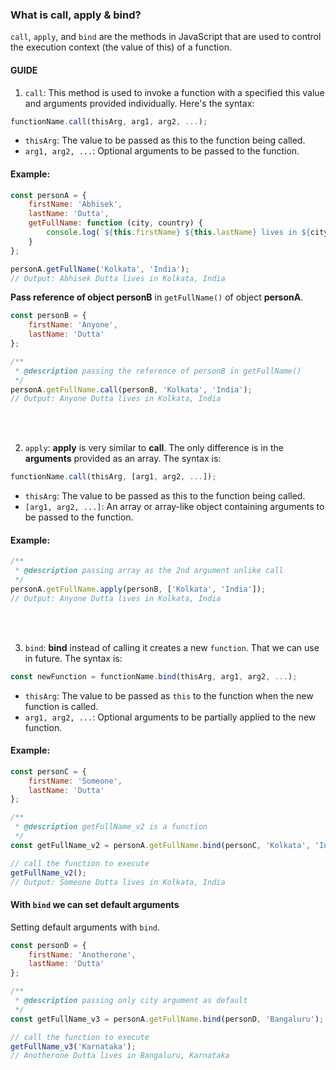 ### What is call, apply & bind?

`call`, `apply`, and `bind` are the methods in JavaScript that are used to control the execution context (the value of this) of a function.

#### GUIDE

1. `call`: This method is used to invoke a function with a specified this value and arguments provided individually. Here's the syntax:

```js
functionName.call(thisArg, arg1, arg2, ...);
```

- `thisArg`: The value to be passed as this to the function being called.
- `arg1, arg2, ...`: Optional arguments to be passed to the function.

#### Example:

```js
const personA = {
    firstName: 'Abhisek',
    lastName: 'Dutta',
    getFullName: function (city, country) {
        console.log(`${this.firstName} ${this.lastName} lives in ${city}, ${country}`);
    }
};

personA.getFullName('Kolkata', 'India');
// Output: Abhisek Dutta lives in Kolkata, India
```

**Pass reference of object personB** in `getFullName()` of object **personA**.

```js
const personB = {
    firstName: 'Anyone',
    lastName: 'Dutta'
};

/**
 * @description passing the reference of personB in getFullName()
 */
personA.getFullName.call(personB, 'Kolkata', 'India');
// Output: Anyone Dutta lives in Kolkata, India
```

<br>
<br>

2. `apply`: **apply** is very similar to **call**. The only difference is in the **arguments** provided as an array. The syntax is:

```js
functionName.call(thisArg, [arg1, arg2, ...]);
```

- `thisArg`: The value to be passed as this to the function being called.
- `[arg1, arg2, ...]`: An array or array-like object containing arguments to be passed to the function.

#### Example:

```js
/**
 * @description passing array as the 2nd argument unlike call
 */
personA.getFullName.apply(personB, ['Kolkata', 'India']);
// Output: Anyone Dutta lives in Kolkata, India
```

<br>
<br>

3. `bind`: **bind** instead of calling it creates a new `function`. That we can use in future. The syntax is:

```js
const newFunction = functionName.bind(thisArg, arg1, arg2, ...);
```

- `thisArg`: The value to be passed as `this` to the function when the new function is called.
- `arg1, arg2, ...`: Optional arguments to be partially applied to the new function.

#### Example:

```js
const personC = {
    firstName: 'Someone',
    lastName: 'Dutta'
};

/**
 * @description getFullName_v2 is a function
 */
const getFullName_v2 = personA.getFullName.bind(personC, 'Kolkata', 'India');

// call the function to execute
getFullName_v2();
// Output: Someone Dutta lives in Kolkata, India
```

#### With `bind` we can set default arguments

Setting default arguments with `bind`.

```js
const personD = {
    firstName: 'Anotherone',
    lastName: 'Dutta'
};

/**
 * @description passing only city argument as default
 */
const getFullName_v3 = personA.getFullName.bind(personD, 'Bangaluru');

// call the function to execute
getFullName_v3('Karnataka');
// Anotherone Dutta lives in Bangaluru, Karnataka
```
